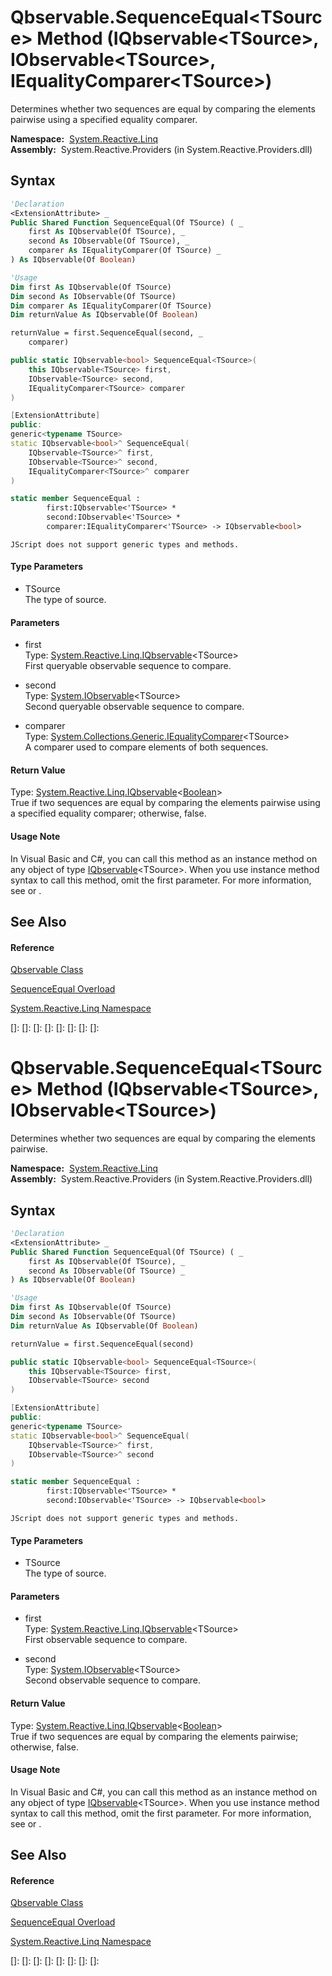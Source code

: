 # Qbservable.SequenceEqual\<TSource\> Method (IQbservable\<TSource\>, IObservable\<TSource\>, IEqualityComparer\<TSource\>)

Determines whether two sequences are equal by comparing the elements pairwise using a specified equality comparer.

**Namespace:**  [System.Reactive.Linq](System.Reactive.Linq\System.Reactive.Linq.md)  
**Assembly:**  System.Reactive.Providers (in System.Reactive.Providers.dll)

## Syntax

```vb
'Declaration
<ExtensionAttribute> _
Public Shared Function SequenceEqual(Of TSource) ( _
    first As IQbservable(Of TSource), _
    second As IObservable(Of TSource), _
    comparer As IEqualityComparer(Of TSource) _
) As IQbservable(Of Boolean)
```

```vb
'Usage
Dim first As IQbservable(Of TSource)
Dim second As IObservable(Of TSource)
Dim comparer As IEqualityComparer(Of TSource)
Dim returnValue As IQbservable(Of Boolean)

returnValue = first.SequenceEqual(second, _
    comparer)
```

```csharp
public static IQbservable<bool> SequenceEqual<TSource>(
    this IQbservable<TSource> first,
    IObservable<TSource> second,
    IEqualityComparer<TSource> comparer
)
```

```c++
[ExtensionAttribute]
public:
generic<typename TSource>
static IQbservable<bool>^ SequenceEqual(
    IQbservable<TSource>^ first, 
    IObservable<TSource>^ second, 
    IEqualityComparer<TSource>^ comparer
)
```

```fsharp
static member SequenceEqual : 
        first:IQbservable<'TSource> * 
        second:IObservable<'TSource> * 
        comparer:IEqualityComparer<'TSource> -> IQbservable<bool> 
```

```jscript
JScript does not support generic types and methods.
```

#### Type Parameters

- TSource  
  The type of source.

#### Parameters

- first  
  Type: [System.Reactive.Linq.IQbservable](IQbservable\IQbservable(TSource).md)\<TSource\>  
  First queryable observable sequence to compare.

- second  
  Type: [System.IObservable](https://msdn.microsoft.com/en-us/library/Dd990377)\<TSource\>  
  Second queryable observable sequence to compare.

- comparer  
  Type: [System.Collections.Generic.IEqualityComparer](https://msdn.microsoft.com/en-us/library/ms132151)\<TSource\>  
  A comparer used to compare elements of both sequences.

#### Return Value

Type: [System.Reactive.Linq.IQbservable](IQbservable\IQbservable(TSource).md)\<[Boolean](https://msdn.microsoft.com/en-us/library/a28wyd50)\>  
True if two sequences are equal by comparing the elements pairwise using a specified equality comparer; otherwise, false.

#### Usage Note

In Visual Basic and C\#, you can call this method as an instance method on any object of type [IQbservable](IQbservable\IQbservable(TSource).md)\<TSource\>. When you use instance method syntax to call this method, omit the first parameter. For more information, see [](https://msdn.microsoft.com/en-us/library/Bb384936) or [](https://msdn.microsoft.com/en-us/library/Bb383977).

## See Also

#### Reference

[Qbservable Class](Qbservable\Qbservable.md)

[SequenceEqual Overload](SequenceEqual\Qbservable.SequenceEqual.md)

[System.Reactive.Linq Namespace](System.Reactive.Linq\System.Reactive.Linq.md)

[]: 
[]: 
[]: 
[]: 
[]: 
[]: 
[]: 
[]: 
# Qbservable.SequenceEqual\<TSource\> Method (IQbservable\<TSource\>, IObservable\<TSource\>)

Determines whether two sequences are equal by comparing the elements pairwise.

**Namespace:**  [System.Reactive.Linq](System.Reactive.Linq\System.Reactive.Linq.md)  
**Assembly:**  System.Reactive.Providers (in System.Reactive.Providers.dll)

## Syntax

```vb
'Declaration
<ExtensionAttribute> _
Public Shared Function SequenceEqual(Of TSource) ( _
    first As IQbservable(Of TSource), _
    second As IObservable(Of TSource) _
) As IQbservable(Of Boolean)
```

```vb
'Usage
Dim first As IQbservable(Of TSource)
Dim second As IObservable(Of TSource)
Dim returnValue As IQbservable(Of Boolean)

returnValue = first.SequenceEqual(second)
```

```csharp
public static IQbservable<bool> SequenceEqual<TSource>(
    this IQbservable<TSource> first,
    IObservable<TSource> second
)
```

```c++
[ExtensionAttribute]
public:
generic<typename TSource>
static IQbservable<bool>^ SequenceEqual(
    IQbservable<TSource>^ first, 
    IObservable<TSource>^ second
)
```

```fsharp
static member SequenceEqual : 
        first:IQbservable<'TSource> * 
        second:IObservable<'TSource> -> IQbservable<bool> 
```

```jscript
JScript does not support generic types and methods.
```

#### Type Parameters

- TSource  
  The type of source.

#### Parameters

- first  
  Type: [System.Reactive.Linq.IQbservable](IQbservable\IQbservable(TSource).md)\<TSource\>  
  First observable sequence to compare.

- second  
  Type: [System.IObservable](https://msdn.microsoft.com/en-us/library/Dd990377)\<TSource\>  
  Second observable sequence to compare.

#### Return Value

Type: [System.Reactive.Linq.IQbservable](IQbservable\IQbservable(TSource).md)\<[Boolean](https://msdn.microsoft.com/en-us/library/a28wyd50)\>  
True if two sequences are equal by comparing the elements pairwise; otherwise, false.

#### Usage Note

In Visual Basic and C\#, you can call this method as an instance method on any object of type [IQbservable](IQbservable\IQbservable(TSource).md)\<TSource\>. When you use instance method syntax to call this method, omit the first parameter. For more information, see [](https://msdn.microsoft.com/en-us/library/Bb384936) or [](https://msdn.microsoft.com/en-us/library/Bb383977).

## See Also

#### Reference

[Qbservable Class](Qbservable\Qbservable.md)

[SequenceEqual Overload](SequenceEqual\Qbservable.SequenceEqual.md)

[System.Reactive.Linq Namespace](System.Reactive.Linq\System.Reactive.Linq.md)

[]: 
[]: 
[]: 
[]: 
[]: 
[]: 
[]: 
[]: 